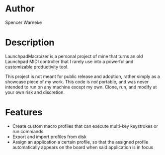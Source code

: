 Author
======
Spencer Warneke

Description
===========
LaunchpadMacroizer is a personal project of mine that turns an old Launchpad MIDI 
controller that I rarely use into a powerful and customizable productivity tool. 

This project is not meant for public release and adoption, rather simply as a showcase piece
of my work. This code is *not* portable, and was never intended to run on any machine except my own.
Clone, run, and modify at your own risk and discretion.

Features
========
* Create custom macro profiles that can execute multi-key keystrokes or run commands
* Export and import profiles from disk
* Assign an application a certain profile, so that the assigned profile 
    automatically appears on the board when said application is in focus